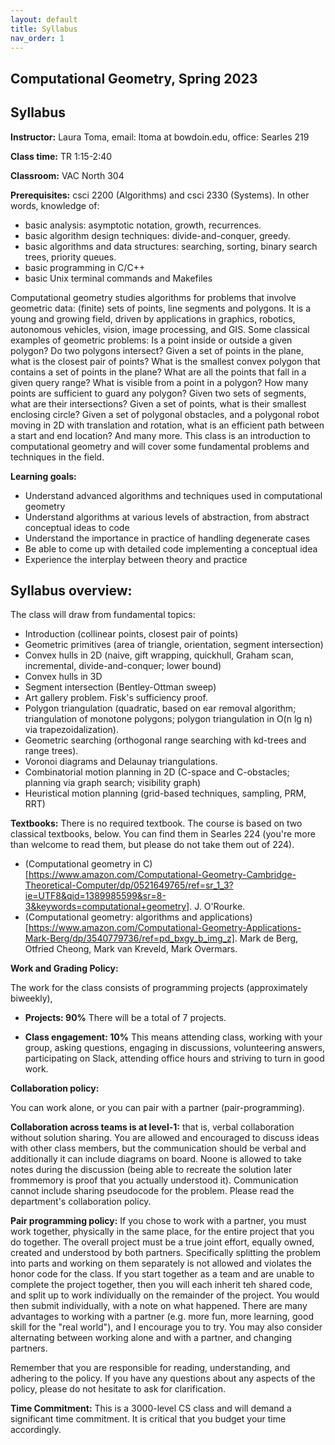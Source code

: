 ```yaml
---
layout: default 
title: Syllabus
nav_order: 1
---
```



## Computational Geometry, Spring 2023


## Syllabus


__Instructor:__ Laura Toma, email: ltoma at bowdoin.edu, office: Searles 219 

__Class time:__  TR 1:15-2:40

__Classroom:__  VAC North 304

**Prerequisites:** csci 2200 (Algorithms) and csci 2330 (Systems). In other words, knowledge of:

- basic analysis: asymptotic notation, growth, recurrences.
- basic algorithm design techniques: divide-and-conquer, greedy.
- basic algorithms and data structures: searching, sorting, binary search trees, priority queues.
- basic programming in C/C++
- basic Unix terminal commands and Makefiles


Computational geometry studies algorithms for problems that involve geometric data: (finite) sets of points, line segments and polygons. It is a young and growing field, driven by applications in graphics, robotics, autonomous vehicles, vision, image processing, and GIS. Some classical examples of geometric problems: Is a point inside or outside a given polygon? Do two polygons intersect? Given a set of points in the plane, what is the closest pair of points? What is the smallest convex polygon that contains a set of points in the plane? What are all the points that fall in a given query range? What is visible from a point in a polygon? How many points are sufficient to guard any polygon? Given two sets of segments, what are their intersections? Given a set of points, what is their smallest enclosing circle? Given a set of polygonal obstacles, and a polygonal robot moving in 2D with translation and rotation, what is an efficient path between a start and end location? And many more. This class is an introduction to computational geometry and will cover some fundamental problems and techniques in the field.

**Learning goals:** 

- Understand advanced algorithms and techniques used in computational geometry
- Understand algorithms at various levels of abstraction,  from abstract conceptual ideas to code
- Understand the importance in practice of handling degenerate cases
- Be able to come up with detailed code implementing a conceptual idea
- Experience the interplay between theory and practice 

## Syllabus overview:

The class will draw from fundamental topics: 

- Introduction (collinear points, closest pair of points)
- Geometric primitives (area of triangle, orientation, segment intersection)
- Convex hulls in 2D  (naive, gift wrapping, quickhull, Graham scan, incremental, divide-and-conquer; lower bound)
- Convex hulls in 3D
- Segment intersection (Bentley-Ottman sweep)
- Art gallery problem. Fisk's sufficiency proof.
- Polygon triangulation (quadratic, based on ear removal algorithm;  triangulation of monotone polygons; polygon triangulation in O(n lg n) via trapezoidalization).
- Geometric searching (orthogonal range searching with kd-trees and range trees).
- Voronoi diagrams and Delaunay triangulations.
- Combinatorial motion planning in 2D (C-space and C-obstacles; planning via graph search; visibility graph)
- Heuristical motion planning (grid-based techniques, sampling, PRM, RRT)


 
**Textbooks:** There is no required textbook. The course is based on two classical textbooks, below. You can find them in Searles 224 (you're more than welcome to read them, but please do not take them out of 224).

- (Computational geometry in C)[https://www.amazon.com/Computational-Geometry-Cambridge-Theoretical-Computer/dp/0521649765/ref=sr_1_3?ie=UTF8&qid=1389985599&sr=8-3&keywords=computational+geometry]. J. O'Rourke.
- (Computational geometry: algorithms and applications)[https://www.amazon.com/Computational-Geometry-Applications-Mark-Berg/dp/3540779736/ref=pd_bxgy_b_img_z]. Mark de Berg, Otfried Cheong, Mark van Kreveld, Mark Overmars.



     
  
**Work and Grading Policy:** 

The work for the class consists of programming projects (approximately biweekly),

- __Projects: 90%__ There will be a total of 7 projects. 

- __Class engagement: 10%__ This means attending class, working with your group, asking questions, engaging in discussions, volunteering answers,  participating on Slack, attending office hours and striving to turn in good work. 



**Collaboration policy:** 

You can work alone, or you can pair with a partner (pair-programming).

__Collaboration across teams is at level-1:__ that is, verbal collaboration without solution sharing. You are allowed and encouraged to discuss ideas with other class members, but the communication should be verbal and additionally it can include diagrams on board. Noone is allowed to take notes during the discussion (being able to recreate the solution later frommemory is proof that you actually understood it). Communication cannot include sharing pseudocode for the problem. Please read the department's collaboration policy.

__Pair programming policy:__ If you chose to work with a partner, you must work together, physically in the same place, for the entire project that you do together. The overall project must be a true joint effort, equally owned, created and understood by both partners. Specifically splitting the problem into parts and working on them separately is not allowed and violates the honor code for the class. If you start together as a team and are unable to complete the project together, then you will each inherit teh shared code, and split up to work individually on the remainder of the project. You would then submit individually, with a note on what happened.
There are many advantages to working with a partner (e.g. more fun, more learning, good skill for the "real world"), and I encourage you to try. You may also consider alternating between working alone and with a partner, and changing partners.

Remember that you are responsible for reading, understanding, and adhering to the policy. If you have any questions about any aspects of the policy, please do not hesitate to ask for clarification.


**Time Commitment:**
This is a 3000-level CS class and will demand a significant time commitment. It is critical that you budget your time accordingly.  

